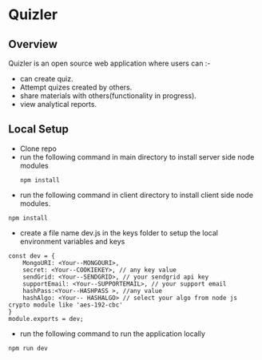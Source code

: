 # Quizler

## Overview
Quizler is an open source web application where users can :- 
* can create quiz.
* Attempt quizes created by others.
* share materials with others(functionality in progress).
* view analytical reports.


## Local Setup
* Clone repo
* run the following command in main directory to install server side node modules
  ``` 
  npm install
  ```
* run the following command in client directory to install client side node modules.
```
npm install
```
* create a file name dev.js in the keys folder to setup the local environment variables and keys 
```
const dev = {
    MongoURI: <Your--MONGOURI>,
    secret: <Your--COOKIEKEY>, // any key value
    sendGrid: <Your--SENDGRID>, // your sendgrid api key
    supportEmail: <Your--SUPPORTEMAIL>, // your support email
    hashPass:<Your--HASHPASS >, //any value
    hashAlgo: <Your-- HASHALGO> // select your algo from node js crypto module like 'aes-192-cbc'
}
module.exports = dev;
```
* run the following command to run the application locally
```
npm run dev
```
